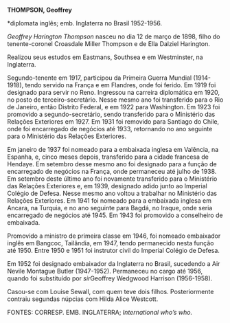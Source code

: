 **THOMPSON, Geoffrey**

\*diplomata inglês; emb. Inglaterra no Brasil 1952-1956.

*Geoffrey Harington Thompson* nasceu no dia 12 de março de 1898, filho
do tenente-coronel Croasdale Miller Thompson e de Ella Dalziel
Harington.

Realizou seus estudos em Eastmans, Southsea e em Westminster, na
Inglaterra.

Segundo-tenente em 1917, participou da Primeira Guerra Mundial
(1914-1918), tendo servido na França e em Flandres, onde foi ferido. Em
1919 foi designado para servir no Reno. Ingressou na carreira
diplomática em 1920, no posto de terceiro-secretário. Nesse mesmo ano
foi transferido para o Rio de Janeiro, então Distrito Federal, e em 1922
para Washington. Em 1923 foi promovido a segundo-secretário, sendo
transferido para o Ministério das Relações Exteriores em 1927. Em 1931
foi removido para Santiago do Chile, onde foi encarregado de negócios
até 1933, retornando no ano seguinte para o Ministério das Relações
Exteriores.

Em janeiro de 1937 foi nomeado para a embaixada inglesa em Valência, na
Espanha, e, cinco meses depois, transferido para a cidade francesa de
Hendaye. Em setembro desse mesmo ano foi designado para a função de
encarregado de negócios na França, onde permaneceu até julho de 1938. Em
setembro deste último ano foi novamente transferido para o Ministério
das Relações Exteriores e, em 1939, designado adido junto ao Imperial
Colégio de Defesa. Nesse mesmo ano voltou a trabalhar no Ministério das
Relações Exteriores. Em 1941 foi nomeado para a embaixada inglesa em
Ancara, na Turquia, e no ano seguinte para Bagdá, no Iraque, onde seria
encarregado de negócios até 1945. Em 1943 foi promovido a conselheiro de
embaixada.

Promovido a ministro de primeira classe em 1946, foi nomeado embaixador
inglês em Bangcoc, Tailândia, em 1947, tendo permanecido nesta função
até 1950. Entre 1950 e 1951 foi instrutor civil do Imperial Colégio de
Defesa.

Em 1952 foi designado embaixador da Inglaterra no Brasil, sucedendo a
Air Nevile Montague Butler (1947-1952). Permaneceu no cargo até 1956,
quando foi substituído por *sir*Geoffrey Wedgwood Harrison (1956-1958).

Casou-se com Louise Sewall, com quem teve dois filhos. Posteriormente
contraiu segundas núpcias com Hilda Alice Westcott.

FONTES: CORRESP. EMB. INGLATERRA; *International who’s who.*

 
